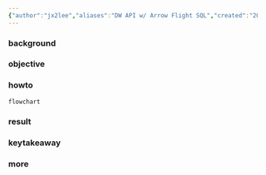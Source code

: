 ```yaml
---
{"author":"jx2lee","aliases":"DW API w/ Arrow Flight SQL","created":"2025-07-13T18:07:41.695+09:00","last-updated":"2025-07-13 18:07","tags":["api","serving","internal"],"project":{"include":true,"status":"doing","company":"Bithumb","duration":"2025.08 -"},"dg-publish":true,"dg-home-link":false,"dg-show-local-graph":false,"dg-show-backlinks":false,"dg-show-toc":false,"dg-show-inline-title":false,"dg-show-file-tree":false,"dg-enable-search":false,"dg-link-preview":true,"dg-show-tags":false,"dg-pass-frontmatter":false,"permalink":"/data/etc/api-enhancement/","dgLinkPreview":true,"dgPassFrontmatter":true,"noteIcon":""}
---
```



### background

### objective

### howto
```mermaid
flowchart
```

### result

### keytakeaway

### more